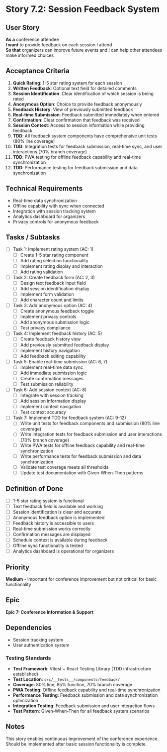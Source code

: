 # Story 7.2: Session Feedback System

## User Story
**As a** conference attendee  
**I want** to provide feedback on each session I attend  
**So that** organizers can improve future events and I can help other attendees make informed choices

## Acceptance Criteria
1. **Quick Rating**: 1-5 star rating system for each session
2. **Written Feedback**: Optional text field for detailed comments
3. **Session Identification**: Clear identification of which session is being rated
4. **Anonymous Option**: Choice to provide feedback anonymously
5. **Feedback History**: View of previously submitted feedback
6. **Real-time Submission**: Feedback submitted immediately when entered
7. **Confirmation**: Clear confirmation that feedback was received
8. **Session Context**: Access to session information while providing feedback
9. **TDD**: All feedback system components have comprehensive unit tests (80% line coverage)
10. **TDD**: Integration tests for feedback submission, real-time sync, and user interactions (70% branch coverage)
11. **TDD**: PWA testing for offline feedback capability and real-time synchronization
12. **TDD**: Performance testing for feedback submission and data synchronization

## Technical Requirements
- Real-time data synchronization
- Offline capability with sync when connected
- Integration with session tracking system
- Analytics dashboard for organizers
- Privacy controls for anonymous feedback

## Tasks / Subtasks
- [ ] Task 1: Implement rating system (AC: 1)
  - [ ] Create 1-5 star rating component
  - [ ] Add rating selection functionality
  - [ ] Implement rating display and interaction
  - [ ] Add rating validation
- [ ] Task 2: Create feedback form (AC: 2, 3)
  - [ ] Design text feedback input field
  - [ ] Add session identification display
  - [ ] Implement form validation
  - [ ] Add character count and limits
- [ ] Task 3: Add anonymous option (AC: 4)
  - [ ] Create anonymous feedback toggle
  - [ ] Implement privacy controls
  - [ ] Add anonymous submission logic
  - [ ] Test privacy compliance
- [ ] Task 4: Implement feedback history (AC: 5)
  - [ ] Create feedback history view
  - [ ] Add previously submitted feedback display
  - [ ] Implement history navigation
  - [ ] Add feedback editing capability
- [ ] Task 5: Enable real-time submission (AC: 6, 7)
  - [ ] Implement real-time data sync
  - [ ] Add immediate submission logic
  - [ ] Create confirmation messages
  - [ ] Test submission reliability
- [ ] Task 6: Add session context (AC: 8)
  - [ ] Integrate with session tracking
  - [ ] Add session information display
  - [ ] Implement context navigation
  - [ ] Test context accuracy
- [ ] Task 7: Implement TDD for feedback system (AC: 9-12)
  - [ ] Write unit tests for feedback components and submission (80% line coverage)
  - [ ] Write integration tests for feedback submission and user interactions (70% branch coverage)
  - [ ] Write PWA tests for offline feedback capability and real-time synchronization
  - [ ] Write performance tests for feedback submission and data synchronization
  - [ ] Validate test coverage meets all thresholds
  - [ ] Update test documentation with Given-When-Then patterns

## Definition of Done
- [ ] 1-5 star rating system is functional
- [ ] Text feedback field is available and working
- [ ] Session identification is clear and accurate
- [ ] Anonymous feedback option is implemented
- [ ] Feedback history is accessible to users
- [ ] Real-time submission works correctly
- [ ] Confirmation messages are displayed
- [ ] Schedule context is available during feedback
- [ ] Offline sync functionality is tested
- [ ] Analytics dashboard is operational for organizers

## Priority
**Medium** - Important for conference improvement but not critical for basic functionality

## Epic
**Epic 7: Conference Information & Support**

## Dependencies
- Session tracking system
- User authentication system

### Testing Standards
- **Test Framework**: Vitest + React Testing Library (TDD infrastructure established)
- **Test Location**: `src/__tests__/components/feedback/`
- **Coverage**: 80% line, 85% function, 70% branch coverage
- **PWA Testing**: Offline feedback capability and real-time synchronization
- **Performance Testing**: Feedback submission and data synchronization optimization
- **Integration Testing**: Feedback submission and user interaction flows
- **Test Pattern**: Given-When-Then for all feedback system scenarios

## Notes
This story enables continuous improvement of the conference experience. Should be implemented after basic session functionality is complete.
